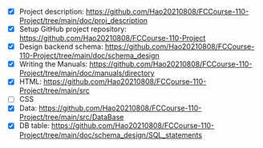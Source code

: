 - [x] Project description: https://github.com/Hao20210808/FCCourse-110-Project/tree/main/doc/proj_description
- [x] Setup GitHub project repository: https://github.com/Hao20210808/FCCourse-110-Project
- [x] Design backend schema: https://github.com/Hao20210808/FCCourse-110-Project/tree/main/doc/schema_design
- [x] Writing the Manuals: https://github.com/Hao20210808/FCCourse-110-Project/tree/main/doc/manuals/directory
- [x] HTML: https://github.com/Hao20210808/FCCourse-110-Project/tree/main/src
- [ ] CSS
- [x] Data: https://github.com/Hao20210808/FCCourse-110-Project/tree/main/src/DataBase
- [x] DB table: https://github.com/Hao20210808/FCCourse-110-Project/tree/main/doc/schema_design/SQL_statements
